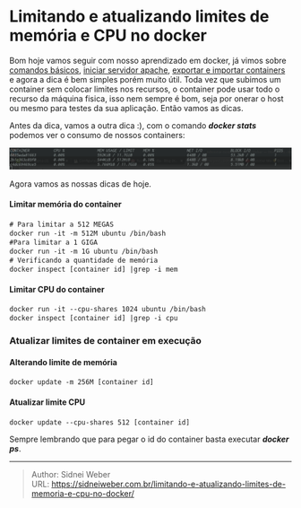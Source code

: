 # Limitando e atualizando limites de memória e CPU no docker


Bom hoje vamos seguir com nosso aprendizado em docker, já vimos sobre [comandos básicos](http://sidneiweber.com.br/comandos-basicos-docker/), [iniciar servidor apache](http://sidneiweber.com.br/iniciando-servidor-apache-no-docker/), [exportar e importar containers](http://sidneiweber.com.br/exportar-e-importar-containers-no-docker/) e agora a dica é bem simples porém muito útil. Toda vez que subimos um container sem colocar limites nos recursos, o container pode usar todo o recurso da máquina fisica, isso nem sempre é bom, seja por onerar o host ou mesmo para testes da sua aplicação. Então vamos as dicas.

Antes da dica, vamos a outra dica :), com o comando _**docker stats**_ podemos ver o consumo de nossos containers:

![docker](/img/uploads/2017/06/Captura-de-tela_2017-06-13_13-47-34-1024x79.png)

Agora vamos as nossas dicas de hoje.

#### Limitar memória do container

```shell
# Para limitar a 512 MEGAS
docker run -it -m 512M ubuntu /bin/bash
#Para limitar a 1 GIGA
docker run -it -m 1G ubuntu /bin/bash
# Verificando a quantidade de memória
docker inspect [container id] |grep -i mem
```

#### Limitar CPU do container

```shell
docker run -it --cpu-shares 1024 ubuntu /bin/bash
docker inspect [container id] |grep -i cpu
```

### Atualizar limites de container em execução

#### Alterando limite de memória

```shell
docker update -m 256M [container id]
```

#### Atualizar limite CPU

```shell
docker update --cpu-shares 512 [container id]
```

Sempre lembrando que para pegar o id do container basta executar _**docker ps**_.


---

> Author: Sidnei Weber  
> URL: https://sidneiweber.com.br/limitando-e-atualizando-limites-de-memoria-e-cpu-no-docker/  

